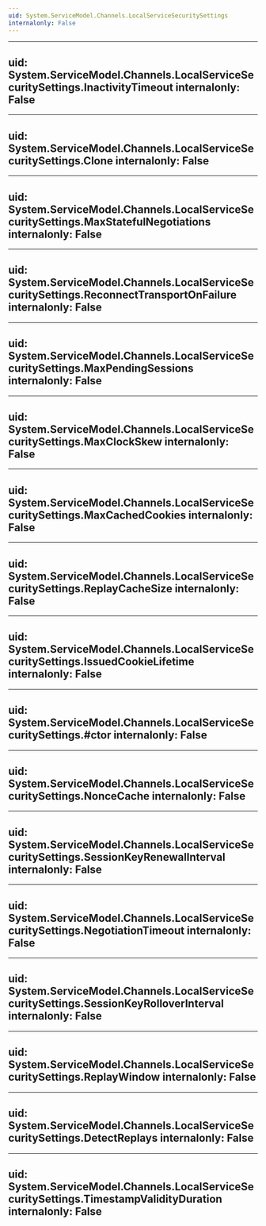 ```yaml
---
uid: System.ServiceModel.Channels.LocalServiceSecuritySettings
internalonly: False
---
```


---
uid: System.ServiceModel.Channels.LocalServiceSecuritySettings.InactivityTimeout
internalonly: False
---

---
uid: System.ServiceModel.Channels.LocalServiceSecuritySettings.Clone
internalonly: False
---

---
uid: System.ServiceModel.Channels.LocalServiceSecuritySettings.MaxStatefulNegotiations
internalonly: False
---

---
uid: System.ServiceModel.Channels.LocalServiceSecuritySettings.ReconnectTransportOnFailure
internalonly: False
---

---
uid: System.ServiceModel.Channels.LocalServiceSecuritySettings.MaxPendingSessions
internalonly: False
---

---
uid: System.ServiceModel.Channels.LocalServiceSecuritySettings.MaxClockSkew
internalonly: False
---

---
uid: System.ServiceModel.Channels.LocalServiceSecuritySettings.MaxCachedCookies
internalonly: False
---

---
uid: System.ServiceModel.Channels.LocalServiceSecuritySettings.ReplayCacheSize
internalonly: False
---

---
uid: System.ServiceModel.Channels.LocalServiceSecuritySettings.IssuedCookieLifetime
internalonly: False
---

---
uid: System.ServiceModel.Channels.LocalServiceSecuritySettings.#ctor
internalonly: False
---

---
uid: System.ServiceModel.Channels.LocalServiceSecuritySettings.NonceCache
internalonly: False
---

---
uid: System.ServiceModel.Channels.LocalServiceSecuritySettings.SessionKeyRenewalInterval
internalonly: False
---

---
uid: System.ServiceModel.Channels.LocalServiceSecuritySettings.NegotiationTimeout
internalonly: False
---

---
uid: System.ServiceModel.Channels.LocalServiceSecuritySettings.SessionKeyRolloverInterval
internalonly: False
---

---
uid: System.ServiceModel.Channels.LocalServiceSecuritySettings.ReplayWindow
internalonly: False
---

---
uid: System.ServiceModel.Channels.LocalServiceSecuritySettings.DetectReplays
internalonly: False
---

---
uid: System.ServiceModel.Channels.LocalServiceSecuritySettings.TimestampValidityDuration
internalonly: False
---
